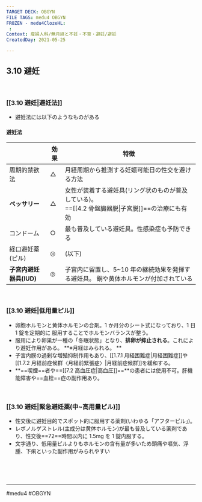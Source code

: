 ```yaml
---
TARGET DECK: OBGYN
FILE TAGS: medu4 OBGYN
FROZEN - medu4ClozeHL:
 : 
Context: 産婦人科/無月経と不妊・不育・避妊/避妊
CreatedDay: 2021-05-25

---
```

## 3.10 避妊

<br>

### [[3.10 避妊|避妊法]]
* 避妊法には以下のようなものがある
#### 避妊法
| |効果|特徴|
|---|---|---|
|周期的禁欲法|△|月経周期から推測する妊娠可能日の性交を避ける方法|
|**ペッサリー**|△|女性が装着する避妊具(リング状のものが普及している)。<br>==[[4.2 骨盤臓器脱\|子宮脱]]==の治療にも有効|
|コンドーム|○|最も普及している避妊具。性感染症も予防できる|
|経口避妊薬(ピル)|◎|(以下)|
|**子宮内避妊器具(IUD)**|◎|子宮内に留置し、5~10 年の継続効果を発揮する避妊具。 銅や黄体ホルモンが付加されている|
<!--ID: 1622001903921-->


<br>

### [[3.10 避妊|低用量ピル]]
* 卵胞ホルモンと黄体ホルモンの合剤。1 か月分のシート式になっており、1 日 1 錠を定期的に 服用することでホルモンバランスが整う。
* 服用により卵巣が一種の「冬眠状態」となり、**排卵が抑止される**。これにより避妊作用がある。
**※月経はみられる。 **
* 子宮内膜の過剰な増殖抑制作用もあり、[[1.7.1 月経困難症|月経困難症]]や[[1.7.2 月経前症候群〈月経前緊張症〉|月経前症候群]]を緩和する。
* **==喫煙==者や==[[7.2 高血圧症|高血圧]]==**の患者には使用不可。肝機能障害や==血栓==症の副作用あり。
<!--ID: 1622001903926-->


<br>

### [[3.10 避妊|緊急避妊薬(中~高用量ピル)]]
* 性交後に避妊目的でスポット的に服用する薬剤(いわゆる「アフターピル」)。
* レボノルゲストレル(主成分は黄体ホルモン)が最も普及している薬剤であり、性交後==72==時間以内に 1.5mg を 1 錠内服する。
* 文字通り、低用量ピルよりもホルモンの含有量が多いため頭痛や嘔気、浮腫、下痢といった副作用がみられやすい
<!--ID: 1622001903931-->




<br><br><br>

---
#medu4 #OBGYN
